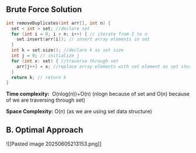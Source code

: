 
## Brute Force Solution

```cpp
int removeDuplicates(int arr[], int n) {
  set < int > set; //declare set
  for (int i = 0; i < n; i++) { // iterate from 1 to n
    set.insert(arr[i]); // insert array elements in set
  }
  int k = set.size(); //declare k as set size
  int j = 0; // initialize j
  for (int x: set) { //traverse through set 
    arr[j++] = x; //replace array elements with set element as set stores unique elements
  }
  return k; // return k
}
```

**Time complexity:**  O(nlog(n))+O(n) (nlogn because of set and O(n) because of we are traversing through set)

**Space Complexity:** O(n) (as we are using set data structure)

## B. Optimal Approach

![[Pasted image 20250605213153.png]]